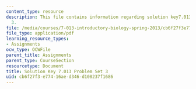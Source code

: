 ```yaml
---
content_type: resource
description: This file contains information regarding solution key7.013 problem set
  3.
file: /media/courses/7-013-introductory-biology-spring-2013/cb6f27f3e77416aed346d108237f1686_MIT7_013S13_Pset_3Sol.pdf
file_type: application/pdf
learning_resource_types:
- Assignments
ocw_type: OCWFile
parent_title: Assignments
parent_type: CourseSection
resourcetype: Document
title: Solution Key 7.013 Problem Set 3
uid: cb6f27f3-e774-16ae-d346-d108237f1686
---
```

